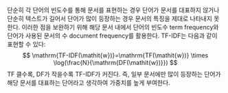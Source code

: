 단순히 각 단어의 빈도수를 통해 문서를 표현하는 경우 단어가 문서를 대표하지 않거나 단순히 텍스트가 길어서 단어가 많이 등장하는 경우 문서의 특징을 제대로 나타내지 못한다. 이러한 점을 보완하기 위해 해당 문서 내에서 단어의 빈도수 term frequency와 단어가 사용된 문서의 수 document frequency를 활용한다. TF-IDF는 다음과 같이 표현할 수 있다:
$$
\mathrm{TF-IDF(\mathit{w})}=\mathrm{TF(\mathit{w})} \times \log(\frac{N}{\mathrm{DF(\mathit{w})}})
$$
TF 클수록, DF가 작을수록 TF-IDF가 커진다. 즉, 일부 문서에만 많이 등장하는 단어가 해당 문서를 대표하는 단어라고 생각하여 가중치를 높게 부여한다.